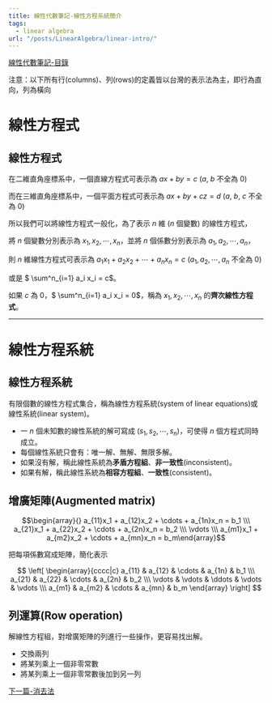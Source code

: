 ```yaml
---
title: 線性代數筆記-線性方程系統簡介
tags:
  - linear algebra
url: "/posts/LinearAlgebra/linear-intro/"
---
```


[線性代數筆記-目錄](/posts/LinearAlgebra/index/)

注意：以下所有行(columns)、列(rows)的定義皆以台灣的表示法為主，即行為直向，列為橫向

# 線性方程式

## 線性方程式

在二維直角座標系中，一個直線方程式可表示為 $ax+by=c$ ($a$, $b$ 不全為 $0$)

而在三維直角座標系中，一個平面方程式可表示為 $ax+by+cz=d$ ($a$, $b$, $c$ 不全為 $0$)

所以我們可以將線性方程式一般化，為了表示 $n$ 維 ($n$ 個變數) 的線性方程式，

將 $n$ 個變數分別表示為 $x_1, x_2, \cdots, x_n$，並將 $n$ 個係數分別表示為 $a_1, a_2, \cdots, a_n$，

則 $n$ 維線性方程式可表示為 $a_1x_1+a_2x_2+\cdots+a_nx_n=c$ ($a_1, a_2, \cdots, a_n$ 不全為 $0$)

或是 $ \sum^n_{i=1} a_i x_i = c$。

如果 $c$ 為 $0$，$ \sum^n_{i=1} a_i x_i = 0$，稱為 $x_1, x_2, \cdots, x_n$ 的**齊次線性方程式**。

---

# 線性方程系統

## 線性方程系統

有限個數的線性方程式集合，稱為線性方程系統(system of linear equations)或線性系統(linear system)。

  * 一 $n$ 個未知數的線性系統的解可寫成 $(s_1, s_2, \cdots, s_n)$，可使得 $n$ 個方程式同時成立。
  * 每個線性系統只會有：唯一解、無解、無限多解。
  * 如果沒有解，稱此線性系統為**矛盾方程組**、**非一致性**(inconsistent)。
  * 如果有解，稱此線性系統為**相容方程組**、**一致性**(consistent)。

## 增廣矩陣(Augmented matrix)

$$\begin{array}{} a_{11}x_1 + a_{12}x_2 + \cdots + a_{1n}x_n = b_1 \\\ a_{21}x_1 + a_{22}x_2 + \cdots + a_{2n}x_n = b_2 \\\ \vdots \\\ a_{m1}x_1 + a_{m2}x_2 + \cdots + a_{mn}x_n = b_m\end{array}$$

把每項係數寫成矩陣，簡化表示

$$ \left[ \begin{array}{cccc|c} a_{11} & a_{12} & \cdots & a_{1n} & b_1 \\\ a_{21} & a_{22} & \cdots & a_{2n} & b_2 \\\ \vdots & \vdots & \ddots & \vdots & \vdots \\\ a_{m1} & a_{m2} & \cdots & a_{mn} & b_m \end{array} \right] $$

## 列運算(Row operation)

解線性方程組，對增廣矩陣的列進行一些操作，更容易找出解。

  * 交換兩列
  * 將某列乘上一個非零常數
  * 將某列乘上一個非零常數後加到另一列

[下一篇-消去法](/posts/LinearAlgebra/linear-elimination-methods/)